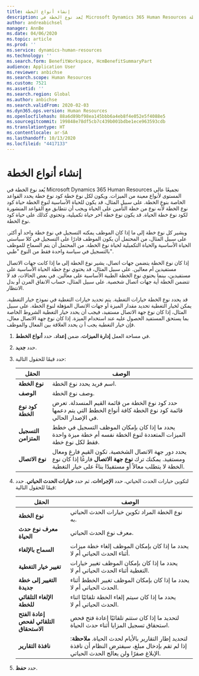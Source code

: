```yaml
---
title: إنشاء أنواع الخطة
description: يُعد نوع الخطة في Microsoft Dynamics 365 Human Resources تجميعًا عالي المستوى لأنواع معينة من الميزات. ويكون لكل نوع خطة كود نوع خطة يحدد القواعد الخاصة بنوع الخطة.
author: andreabichsel
manager: AnnBe
ms.date: 04/06/2020
ms.topic: article
ms.prod: ''
ms.service: dynamics-human-resources
ms.technology: ''
ms.search.form: BenefitWorkspace, HcmBenefitSummaryPart
audience: Application User
ms.reviewer: anbichse
ms.search.scope: Human Resources
ms.custom: 7521
ms.assetid: ''
ms.search.region: Global
ms.author: anbichse
ms.search.validFrom: 2020-02-03
ms.dyn365.ops.version: Human Resources
ms.openlocfilehash: 88a6d89bf98ea145bbb6a4eb8f4e052e5f4088e5
ms.sourcegitcommit: 199848e78df5cb7c439b001bdbe1ece963593cdb
ms.translationtype: HT
ms.contentlocale: ar-SA
ms.lasthandoff: 10/13/2020
ms.locfileid: "4417133"
---
```

# <a name="create-plan-types"></a>إنشاء أنواع الخطة

يُعد نوع الخطة في Microsoft Dynamics 365 Human Resources تجميعًا عالي المستوى لأنواع معينة من الميزات. ويكون لكل نوع خطة كود نوع خطة يحدد القواعد الخاصة بنوع الخطة. على سبيل المثال، قد يكون للحياة الأساسية لنوع الخطة حياة كود نوع الخطة لأنه نوع من خطة التأمين على الحياة ويجب أن تتطابق مع القواعد المنشورة لكود نوع خطة الحياة. قد يكون نوع خطة آخر حياة تكميلية، وتحتوي كذلك على حياة كود نوع الخطة.

ويشير كل نوع خطة إلى ما إذا كان الموظف يمكنه التسجيل في نوع خطة واحد أو أكثر. على سبيل المثال، من المحتمل أن يكون الموظف قادرًا على التسجيل في كلا سياستي الحياة الأساسية والحياة التكميلية لحياة نوع الخطة. من المحتمل أن يتم السماح للموظف بالتسجيل في سياسة واحدة فقط من النوع "طبي".

إذا كان نوع الخطة يتضمن جهات اتصال، يشير نوع الخطة إلى ما إذا كانت جهات الاتصال مستفيدين أم معالين. على سبيل المثال، قد يحتوي نوع خطة الحياة الأساسية على مستفيدين، بينما يحتوي نوع الخطة الطبية الأساسية على معالين. في بعض الحالات، قد لا تتضمن الخطة أية جهات اتصال شخصية. على سبيل المثال، حساب الانفاق المرن أو بدل الانتظار.

قد يحدد نوع الخطة خيارات التغطية. يتم تحديد خيارات التغطية في نموذج خيار التغطية. يمكن لخيار التغطية تحديد مقدار الميزة أو جهات الاتصال المؤهلة لنوع الخطة. على سبيل المثال، إذا كان نوع جهة الاتصال مستفيد، فيجب أن يحدد خيار التغطية الشروط الخاصة بما يستحق المستفيد الحصول عليه عند استخدام الميزة. إذا كان نوع جهة الاتصال معال، فإن خيار التغطية يجب أ ن يحدد العلاقة بين المعال والموظف. 

1. في مساحة العمل **إدارة الميزات**، ضمن **إعداد**، حدد **أنواع الخطط**.

2. حدد **جديد**.

3. حدد قيمًا للحقول التالية:

   | الحقل | ‏‏الوصف |
   | --- | --- |
   | **نوع الخطة** | اسم فريد يحدد نوع الخطة. |
   | **‏‏الوصف** | وصف نوع الخطة. |
   | **كود نوع الخطة** | حدد كود نوع الخطة من قائمة القيم المنسدلة. تعرض قائمة كود نوع الخطة كافة أنواع الخطط التي يتم دعمها في الإصدار الحالي. |
   | **التسجيل المتزامن** | يحدد ما إذا كان بإمكان الموظف التسجيل في خطط الميزات المتعددة لنوع الخطة نفسه أم خطة ميزة واحدة فقط لكل نوع خطة. |
   | **نوع الاتصال** | يحدد دور جهة الاتصال الشخصية. تكون القيم فارغ ومعال ومستفيد. يمكنك ترك **نوع جهة الاتصال** فارغًا إذا كان نوع الخطة لا يتطلب معالاً أو مستفيدًا بناءً على خيار التغطية. |

4. لتكوين خيارات الحدث الحياتي، حدد **الإجراءات**، ثم حدد **خيارات الحدث الحياتي**. حدد قيمًا للحقول التالية:

   | الحقل | ‏‏الوصف |
   | --- | --- |
   | **نوع الخطة** | نوع الخطة المراد تكوين خيارات الحدث الحياتي به. |
   | **معرف نوع حدث الحياة** | معرف نوع الحدث الحياتي. |
   | **السماح بالإلغاء** | يحدد ما إذا كان بإمكان الموظف إلغاء خطة ميزات أثناء الحدث الحياتي أم لا. |
   | **تغيير خيار التغطية** | يحدد ما إذا كان بإمكان الموظف تغيير خيارات التغطية أثناء الحدث الحياتي أم لا. |
   | **التغيير إلى خطة جديدة** | يحدد ما إذا كان بإمكان الموظف تغيير الخطط أثناء الحدث الحياتي أم لا. |
   | **الإلغاء التلقائي للخطة** | يحدد ما إذا كان سيتم إلغاء الخطة تلقائيًا اثناء الحدث الحياتي أم لا. |
   | **إعادة الفتح التلقائي لفحص الاستحقاق** | لتحديد ما إذا كان ستتم تلقائيًا إعادة فتح فحص استحقاق تسجيل المزايا أثناء حدث الحياة. |
   | **نافذة التقارير** | لتحديد إطار التقارير بالأيام لحدث الحياة. **ملاحظة**: إذا لم تقم بإدخال مبلغ، سيفترض النظام أن نافذة الإبلاغ صفرًا ولن يعالج الحدث الحياتي. |

5. حدد **حفظ**. 
